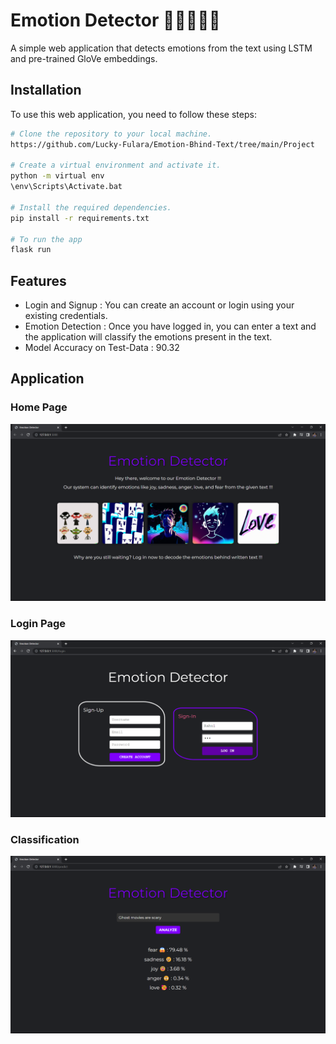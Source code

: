 # Emotion Detector 🥰😱😃😠😢

A simple web application that detects emotions from the text using LSTM and pre-trained GloVe embeddings.

## Installation

To use this web application, you need to follow these steps:

```bash
# Clone the repository to your local machine.
https://github.com/Lucky-Fulara/Emotion-Bhind-Text/tree/main/Project

# Create a virtual environment and activate it.
python -m virtual env
\env\Scripts\Activate.bat

# Install the required dependencies.
pip install -r requirements.txt

# To run the app
flask run
```

## Features

* Login and Signup : You can create an account or login using your existing credentials.
* Emotion Detection : Once you have logged in, you can enter a text and the application will classify the emotions present in the text.
* Model Accuracy on Test-Data : 90.32

## Application

### Home Page 
![Home Page](Image/Home.png)

### Login Page
![Login Page](Image/Login.png)

### Classification
![Recognition](Image/model.png)
